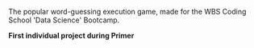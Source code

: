 The popular word-guessing execution game, made for the WBS Coding School 'Data Science' Bootcamp.

**First individual project during Primer**
